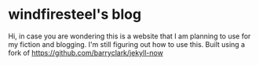   # windfiresteel's blog

  Hi, in case you are wondering this is a website that I am planning to use for my fiction and blogging. I'm still figuring out how to use this. Built using a fork of https://github.com/barryclark/jekyll-now
